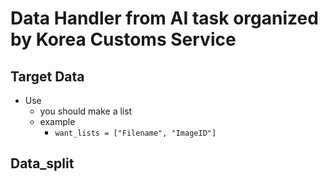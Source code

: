 # Data Handler from AI task organized by Korea Customs Service

## Target Data
- Use
    - you should make a list
    - example
        - ```want_lists = ["Filename", "ImageID"]```

## Data_split
